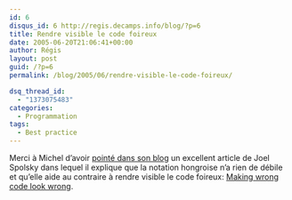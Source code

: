 ```yaml
---
id: 6
disqus_id: 6 http://regis.decamps.info/blog/?p=6
title: Rendre visible le code foireux
date: 2005-06-20T21:06:41+00:00
author: Régis
layout: post
guid: /?p=6
permalink: /blog/2005/06/rendre-visible-le-code-foireux/

dsq_thread_id:
  - "1373075483"
categories:
  - Programmation
tags:
  - Best practice
---
```

Merci à Michel d’avoir [point&eacute; dans son blog](http://rasschaert.blogspot.com/2005/06/conventions-de-codages-exceptions-et.html) un excellent article de Joel Spolsky dans lequel il explique que la notation hongroise n’a rien de d&eacute;bile et qu’elle aide au contraire &agrave; rendre visible le code foireux: [Making wrong code look wrong](http://www.joelonsoftware.com/articles/Wrong.html).
